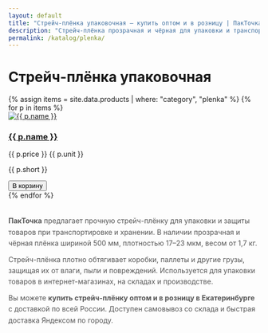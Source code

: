 ```yaml
---
layout: default
title: "Стрейч-плёнка упаковочная — купить оптом и в розницу | ПакТочка Екатеринбург"
description: "Стрейч-плёнка прозрачная и чёрная для упаковки и транспортировки товаров. Купить упаковочную стрейч-плёнку оптом и в розницу в Екатеринбурге с доставкой по всей России."
permalink: /katalog/plenka/
---
```


<h1>Стрейч-плёнка упаковочная</h1>

<div class="grid">
  {% assign items = site.data.products | where: "category", "plenka" %}
  {% for p in items %}
  <div class="card">
    <a href="{{ '/katalog/plenka/' | append: p.slug | append: '/' | relative_url }}">
      <img src="{{ p.images | first | relative_url }}" alt="{{ p.name }}">
      <h3>{{ p.name }}</h3>
    </a>
    <p class="price">{{ p.price }} {{ p.unit }}</p>
    <p class="short">{{ p.short }}</p>
    <button class="btn btn-gradient mt-2 add-to-cart"
            data-sku="{{ p.slug }}"
            data-name="{{ p.name }}"
            data-price="{{ p.price }}">
      В корзину
    </button>
  </div>
  {% endfor %}
</div>

<!-- 🔹 SEO-текст -->
<section class="seo-text">
  <p><strong>ПакТочка</strong> предлагает прочную стрейч-плёнку для упаковки и защиты товаров при транспортировке и хранении. В наличии прозрачная и чёрная плёнка шириной 500 мм, плотностью 17–23 мкм, весом от 1,7 кг.</p>
  <p>Стрейч-плёнка плотно обтягивает коробки, паллеты и другие грузы, защищая их от влаги, пыли и повреждений. Используется для упаковки товаров в интернет-магазинах, на складах и производстве.</p>
  <p>Вы можете <strong>купить стрейч-плёнку оптом и в розницу в Екатеринбурге</strong> с доставкой по всей России. Доступен самовывоз со склада и быстрая доставка Яндексом по городу.</p>
</section>

<style>
  .seo-text { margin-top:32px; max-width:960px; color:#555; font-size:14px; line-height:1.6; }
  .seo-text p { margin:0 0 10px; }
</style>
